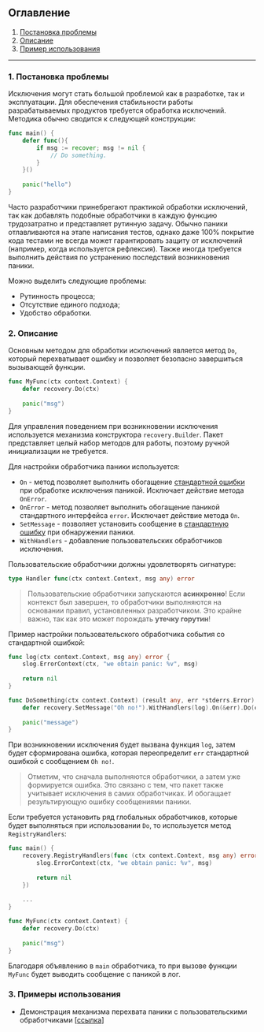 ## Оглавление
1. [Постановка проблемы](#problem)
2. [Описание](#desc)
3. [Пример использования](#example)

---

<a name="problem"></a>
### 1. Постановка проблемы

Исключения могут стать большой проблемой как в разработке, так и эксплуатации. Для обеспечения
стабильности работы разрабатываемых продуктов требуется обработка исключений. Методика обычно сводится
к следующей конструкции:
```go
func main() {
    defer func(){
        if msg := recover; msg != nil {
            // Do something.
        }   	
    }()
	
    panic("hello")
}
```

Часто разработчики принебрегают практикой обработки исключений, так как добавлять подобные обработчики 
в каждую функцию трудозатратно и представляет рутинную задачу. Обычно паники отлавливаются
на этапе написания тестов, однако даже 100% покрытие кода тестами не всегда может гарантировать 
защиту от исключений (например, когда используется рефлексия). Также иногда требуется выполнить
действия по устранению последствий возникновения паники.

Можно выделить следующие проблемы:
* Рутинность процесса;
* Отсутствие единого подхода;
* Удобство обработки.

<a name="desc"></a>
### 2. Описание

Основным методом для обработки исключений является метод `Do`, который перехватывает ошибку и 
позволяет безопасно завершиться вызывающей функции. 
```go
func MyFunc(ctx context.Context) {
    defer recovery.Do(ctx)
    
    panic("msg")	
}
```

Для управления поведением при возникновении исключения используется механизма конструктора `recovery.Builder`. 
Пакет представляет целый набор методов для работы, поэтому ручной инициализации не требуется. 

Для настройки обработчика паники используется:
* `On` - метод позволяет выполнить обогащение [стандартной ошибки](./../../../stderrs/README.md) 
при обработке исключения паникой. Исключает действие метода `OnError`.
* `OnError` - метод позволяет выполнить обогащение паникой стандартного интерфейса `error`.
Исключает действие метода `On`.
* `SetMessage` - позволяет установить сообщение в [стандартную ошибку](./../../../stderrs/README.md) 
при обнаружении паники.
* `WithHandlers` - добавление пользовательских обработчиков исключения. 

Пользовательские обработчики должны удовлетворять сигнатуре:
```go
type Handler func(ctx context.Context, msg any) error
```

> Пользовательские обработчики запускаются **асинхронно**! 
> Если контекст был завершен, то обработчики выполняются на основании правил, 
> установленных разработчиком. Это крайне важно, так как это может порождать **утечку горутин**!

Пример настройки пользовательского обработчика события со стандартной ошибкой:
```go
func log(ctx context.Context, msg any) error {
    slog.ErrorContext(ctx, "we obtain panic: %v", msg)
	
	return nil
}

func DoSomething(ctx context.Context) (result any, err *stderrs.Error) {
	defer recovery.SetMessage("Oh no!").WithHandlers(log).On(&err).Do(ctx)
	
	panic("message")
}
```

При возникновении исключения будет вызвана функция `log`, затем будет сформирована ошибка, которая
переопределит `err` стандартной ошибкой с сообщением `Oh no!`.

> Отметим, что сначала выполняются обработчики, а затем уже формируется ошибка.
> Это связано с тем, что пакет также учитывает исключения в самих обработчиках. 
> И обогащает результирующую ошибку сообщениями паники.

Если требуется установить ряд глобальных обработчиков, которые будет выполняться при использовании `Do`,
то используется метод `RegistryHandlers`:

```go
func main() {	
    recovery.RegistryHandlers(func (ctx context.Context, msg any) error {
        slog.ErrorContext(ctx, "we obtain panic: %v", msg)
        
        return nil
    })
	
    ...
}

func MyFunc(ctx context.Context) {
    defer recovery.Do(ctx)
    
    panic("msg")
}
```
Благодаря объявлению в `main` обработчика, то при вызове функции `MyFunc` будет выводить 
сообщение с паникой в лог. 

<a name="example"></a>
### 3. Примеры использования

* Демонстрация механизма перехвата паники c пользовательскими обработчиками [[ссылка](../../../examples/relax/main.go)]